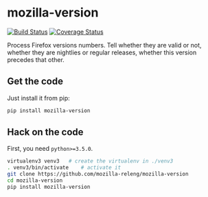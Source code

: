 # mozilla-version

[![Build Status](https://travis-ci.org/mozilla-releng/mozilla-version.svg?branch=master)](https://travis-ci.org/mozilla-releng/mozilla-version) [![Coverage Status](https://coveralls.io/repos/github/mozilla-releng/mozilla-version/badge.svg?branch=master)](https://coveralls.io/github/mozilla-releng/mozilla-version?branch=master)


Process Firefox versions numbers. Tell whether they are valid or not, whether they are nightlies or regular releases, whether this version precedes that other.

## Get the code

Just install it from pip:

```sh
pip install mozilla-version
```


## Hack on the code
First, you need `python>=3.5.0`.

```sh
virtualenv3 venv3   # create the virtualenv in ./venv3
. venv3/bin/activate    # activate it
git clone https://github.com/mozilla-releng/mozilla-version
cd mozilla-version
pip install mozilla-version
```
